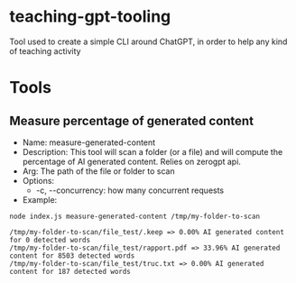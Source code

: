 # teaching-gpt-tooling
Tool used to create a simple CLI around ChatGPT, in order to help any kind of teaching activity

# Tools

## Measure percentage of generated content

* Name: measure-generated-content
* Description: This tool will scan a folder (or a file) and will compute the percentage of AI generated content. Relies on zerogpt api.
* Arg: The path of the file or folder to scan
* Options:
  * -c, --concurrency: how many concurrent requests
* Example: 
```
node index.js measure-generated-content /tmp/my-folder-to-scan

/tmp/my-folder-to-scan/file_test/.keep => 0.00% AI generated content for 0 detected words
/tmp/my-folder-to-scan/file_test/rapport.pdf => 33.96% AI generated content for 8503 detected words
/tmp/my-folder-to-scan/file_test/truc.txt => 0.00% AI generated content for 187 detected words
```

